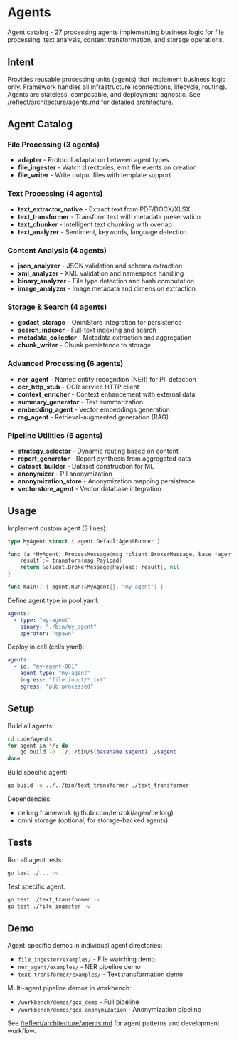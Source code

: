 # Agents

Agent catalog - 27 processing agents implementing business logic for file processing, text analysis, content transformation, and storage operations.

## Intent

Provides reusable processing units (agents) that implement business logic only. Framework handles all infrastructure (connections, lifecycle, routing). Agents are stateless, composable, and deployment-agnostic. See [/reflect/architecture/agents.md](../../reflect/architecture/agents.md) for detailed architecture.

## Agent Catalog

### File Processing (3 agents)
- **adapter** - Protocol adaptation between agent types
- **file_ingester** - Watch directories, emit file events on creation
- **file_writer** - Write output files with template support

### Text Processing (4 agents)
- **text_extractor_native** - Extract text from PDF/DOCX/XLSX
- **text_transformer** - Transform text with metadata preservation
- **text_chunker** - Intelligent text chunking with overlap
- **text_analyzer** - Sentiment, keywords, language detection

### Content Analysis (4 agents)
- **json_analyzer** - JSON validation and schema extraction
- **xml_analyzer** - XML validation and namespace handling
- **binary_analyzer** - File type detection and hash computation
- **image_analyzer** - Image metadata and dimension extraction

### Storage & Search (4 agents)
- **godast_storage** - OmniStore integration for persistence
- **search_indexer** - Full-text indexing and search
- **metadata_collector** - Metadata extraction and aggregation
- **chunk_writer** - Chunk persistence to storage

### Advanced Processing (6 agents)
- **ner_agent** - Named entity recognition (NER) for PII detection
- **ocr_http_stub** - OCR service HTTP client
- **context_enricher** - Context enhancement with external data
- **summary_generator** - Text summarization
- **embedding_agent** - Vector embeddings generation
- **rag_agent** - Retrieval-augmented generation (RAG)

### Pipeline Utilities (6 agents)
- **strategy_selector** - Dynamic routing based on content
- **report_generator** - Report synthesis from aggregated data
- **dataset_builder** - Dataset construction for ML
- **anonymizer** - PII anonymization
- **anonymization_store** - Anonymization mapping persistence
- **vectorstore_agent** - Vector database integration

## Usage

Implement custom agent (3 lines):
```go
type MyAgent struct { agent.DefaultAgentRunner }

func (a *MyAgent) ProcessMessage(msg *client.BrokerMessage, base *agent.BaseAgent) (*client.BrokerMessage, error) {
    result := transform(msg.Payload)
    return &client.BrokerMessage{Payload: result}, nil
}

func main() { agent.Run(&MyAgent{}, "my-agent") }
```

Define agent type in pool.yaml:
```yaml
agents:
  - type: "my-agent"
    binary: "./bin/my_agent"
    operator: "spawn"
```

Deploy in cell (cells.yaml):
```yaml
agents:
  - id: "my-agent-001"
    agent_type: "my-agent"
    ingress: "file:input/*.txt"
    egress: "pub:processed"
```

## Setup

Build all agents:
```bash
cd code/agents
for agent in */; do
    go build -o ../../bin/$(basename $agent) ./$agent
done
```

Build specific agent:
```bash
go build -o ../../bin/text_transformer ./text_transformer
```

Dependencies:
- cellorg framework (github.com/tenzoki/agen/cellorg)
- omni storage (optional, for storage-backed agents)

## Tests

Run all agent tests:
```bash
go test ./... -v
```

Test specific agent:
```bash
go test ./text_transformer -v
go test ./file_ingester -v
```

## Demo

Agent-specific demos in individual agent directories:
- `file_ingester/examples/` - File watching demo
- `ner_agent/examples/` - NER pipeline demo
- `text_transformer/examples/` - Text transformation demo

Multi-agent pipeline demos in workbench:
- `/workbench/demos/gox_demo` - Full pipeline
- `/workbench/demos/gox_anonymization` - Anonymization pipeline

See [/reflect/architecture/agents.md](../../reflect/architecture/agents.md) for agent patterns and development workflow.
